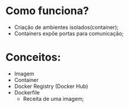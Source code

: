 # Como funciona?

- Criação de ambientes isolados(container);
- Containers expõe portas para comunicação;

# Conceitos:

- Imagem
- Container
- Docker Registry (Docker Hub)
- Dockerfile
  - Receita de uma imagem;
